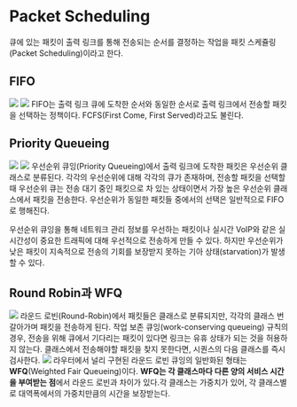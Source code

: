 # Packet Scheduling
큐에 있는 패킷이 출력 링크를 통해 전송되는 순서를 결정하는 작업을 패킷 스케쥴링(Packet Scheduling)이라고 한다.

## FIFO
![](https://i.imgur.com/BsDJSSR.png)
![](https://i.imgur.com/QF9BY6B.png)
FIFO는 출력 링크 큐에 도착한 순서와 동일한 순서로 출력 링크에서 전송할 패킷을 선택하는 정책이다. FCFS(First Come, First Served)라고도 불린다.

## Priority Queueing
![](https://i.imgur.com/XUkhpmL.png)
![](https://i.imgur.com/RizesX8.png)
우선순위 큐잉(Priority Queueing)에서 출력 링크에 도착한 패킷은 우선순위 클래스로 분류된다. 각각의 우선순위에 대해 각각의 큐가 존재하며, 전송할 패킷을 선택할 때 우선순위 큐는 전송 대기 중인 패킷으로 차 있는 상태이면서 가장 높은 우선순위 클래스에서 패킷을 전송한다. 우선순위가 동일한 패킷들 중에서의 선택은 일반적으로 FIFO로 행해진다.

우선순위 큐잉을 통해 네트워크 관리 정보를 우선하는 패킷이나 실시간 VoIP와 같은 실시간성이 중요한 트래픽에 대해 우선적으로 전송하게 만들 수 있다. 하지만 우선순위가 낮은 패킷이 지속적으로 전송의 기회를 보장받지 못하는 기아 상태(starvation)가 발생할 수 있다.

## Round Robin과 WFQ

![](https://i.imgur.com/tld7JKk.png)
라운드 로빈(Round-Robin)에서 패킷들은 클래스로 분류되지만, 각각의 클래스 번갈아가며 패킷을 전송하게 된다. 작업 보존 큐잉(work-conserving queueing) 규칙의 경우, 전송을 위해 큐에서 기다리는 패킷이 있다면 링크는 유휴 상태가 되는 것을 허용하지 않는다. 클래스에서 전송해야할 패킷을 찾지 못한다면, 시퀀스의 다음 클래스를 즉시 검사한다.
![](https://i.imgur.com/G7wo0DK.png)
라우터에서 널리 구현된 라운드 로빈 큐잉의 일반화된 형태는 **WFQ**(Weighted Fair Queueing)이다. **WFQ는 각 클래스마다 다른 양의 서비스 시간을 부여받는 점**에서 라운드 로빈과 차이가 있다.각 클래스는 가중치가 있어, 각 클래스별로 대역폭에서의 가중치만큼의 시간을 보장받는다.

